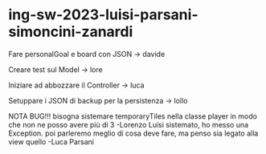 # ing-sw-2023-luisi-parsani-simoncini-zanardi

Fare personalGoal e board con JSON -> davide

Creare test sul Model -> lore

Iniziare ad abbozzare il Controller -> luca

Setuppare i JSON di backup per la persistenza -> lollo

NOTA BUG!!!
bisogna sistemare temporaryTiles nella classe player in modo che non ne posso avere più di 3
-Lorenzo Luisi
sistemato, ho messo una Exception. poi parleremo meglio di cosa deve fare, ma penso sia legato alla view quello
-Luca Parsani
